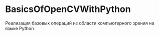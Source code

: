 # BasicsOfOpenCVWithPython
Реализация базовых операций из области компьютерного зрения на языке Python
